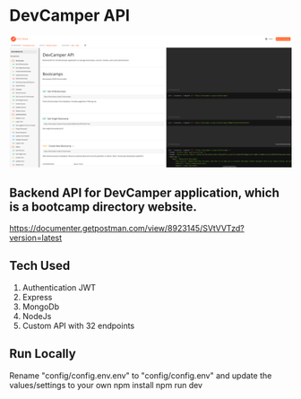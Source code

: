 # DevCamper API
![alt text](main.png)

## Backend API for DevCamper application, which is a bootcamp directory website.

https://documenter.getpostman.com/view/8923145/SVtVVTzd?version=latest


## Tech Used
1. Authentication JWT
2. Express
3. MongoDb
4. NodeJs
5. Custom API with 32 endpoints


## Run Locally
Rename "config/config.env.env" to "config/config.env" and update the values/settings to your own
npm install
npm run dev


